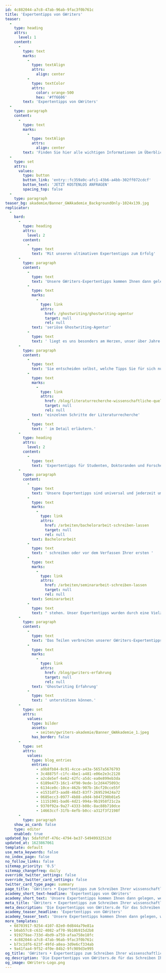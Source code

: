 ```yaml
---
id: 4c882044-a7c8-47ab-96ab-9fac3f0b761c
title: 'Expertentipps von GWriters'
teaser:
  -
    type: heading
    attrs:
      level: 1
    content:
      -
        type: text
        marks:
          -
            type: textAlign
            attrs:
              align: center
          -
            type: textColor
            attrs:
              color: orange-500
              hex: '#ff6606'
        text: 'Expertentipps von GWriters'
  -
    type: paragraph
    content:
      -
        type: text
        marks:
          -
            type: textAlign
            attrs:
              align: center
        text: 'Finden Sie hier alle wichtigen Informationen im Überblick. Benötigen Sie weitere Unterstützung?'
  -
    type: set
    attrs:
      values:
        type: button
        button_link: 'entry::fc359a9c-afc1-43b6-a4bb-302ff072cdcf'
        button_text: 'JETZT KOSTENLOS ANFRAGEN'
        spacing_top: false
  -
    type: paragraph
teaser_bg: akademie/Banner_GWAkademie_BackgroundOnly-1024x139.jpg
replicator:
  -
    bard:
      -
        type: heading
        attrs:
          level: 2
        content:
          -
            type: text
            text: 'Mit unseren ultimativen Expertentipps zum Erfolg'
      -
        type: paragraph
        content:
          -
            type: text
            text: 'Unsere GWriters-Expertentipps kommen Ihnen dann gelegen, wenn Sie in unseren anderen Kategorien keine Antworten auf Ihre Fragen finden konnten. Durch ihre langjährige Erfahrung mit in Forschung und Wissenschaft sind unsere akademischen Ghostwriter zu wahren Experten in der Erstellung wissenschaftlicher Arbeiten geworden. Als '
          -
            type: text
            marks:
              -
                type: link
                attrs:
                  href: /ghostwriting/ghostwriting-agentur
                  target: null
                  rel: null
            text: 'seriöse Ghostwriting-Agentur'
          -
            type: text
            text: ' liegt es uns besonders am Herzen, unser über Jahre akkumuliertes Wissen mit unseren Kunden und Besuchern zu teilen, denn die Methodologie ist eine der wichtigsten Disziplinen während des Studiums.'
      -
        type: paragraph
        content:
          -
            type: text
            text: 'Sie entscheiden selbst, welche Tipps Sie für sich nutzen möchten. Somit finden Sie Ihre ganz eigene Strategie, die Sie zum Erfolg bringt. Damit dies gelingt, haben wir unsere Expertentipps mi anschaulichen und praxisnahen Beispielen vertieft, die Ihnen eine direkte Handlungsempfehlung zur Umsetzung in Ihrer wissenschaftlichen Arbeit geben. Die Literaturrecherche ist beispielsweise häufig ein langwieriger Prozess, auf den wir ausführlich eingehen und die '
          -
            type: text
            marks:
              -
                type: link
                attrs:
                  href: /blog/literaturrecherche-wissenschaftliche-quellen
                  target: null
                  rel: null
            text: 'einzelnen Schritte der Literaturrecherche'
          -
            type: text
            text: ' im Detail erläutern.'
      -
        type: heading
        attrs:
          level: 2
        content:
          -
            type: text
            text: 'Expertentipps für Studenten, Doktoranden und Forscher'
      -
        type: paragraph
        content:
          -
            type: text
            text: 'Unsere Expertentipps sind universal und jederzeit umsetzbar auch wenn Sie bereits kurz vor der Abgabe Ihrer wissenschaftlichen Arbeit stehen. Ganz gleich, ob Sie aktuell Ihre '
          -
            type: text
            marks:
              -
                type: link
                attrs:
                  href: /arbeiten/bachelorarbeit-schreiben-lassen
                  target: null
                  rel: null
            text: Bachelorarbeit
          -
            type: text
            text: ' schreiben oder vor dem Verfassen Ihrer ersten '
          -
            type: text
            marks:
              -
                type: link
                attrs:
                  href: /arbeiten/seminararbeit-schreiben-lassen
                  target: null
                  rel: null
            text: Seminararbeit
          -
            type: text
            text: " stehen. Unser Expertentipps wurden durch eine Vielzahl von akademischen Ghostwritern zusammengetragen und in der Praxis validiert, sodass wir Ihnen die bestmögliche Unterstützung beim Verfassen Ihrer wissenschaftlichen Arbeit bieten können.\_"
      -
        type: paragraph
        content:
          -
            type: text
            text: 'Das Teilen verbreiten unserer GWriters-Expertentipps ist ausdrücklich erlaubt! Wir sind glücklich über jeden Studenten, den wir durch unsere langjährige '
          -
            type: text
            marks:
              -
                type: link
                attrs:
                  href: /blog/gwriters-erfahrung
                  target: null
                  rel: null
            text: 'Ghostwriting Erfahrung'
          -
            type: text
            text: ' unterstützen können.'
      -
        type: set
        attrs:
          values:
            type: bilder
            assets:
              - seiten/gwriters-akademie/Banner_GWAkademie_1.jpeg
            has_border: false
      -
        type: set
        attrs:
          values:
            type: blog_entries
            entries:
              - a9b8fb84-8c91-4cce-a43a-5657a5676793
              - 3c48875f-c1fc-4be1-a481-e06e2e3c2128
              - a2cde5ef-6e62-42fc-a5dc-ea0e899eb3da
              - 6189e473-16c1-4f90-9ede-1c2d4475093c
              - 6134ce0c-10ce-462b-907b-16cf20cce55f
              - e1531df3-aad8-46d3-83f7-269529424a72
              - 0685ecc3-0977-4b88-a9d4-b047290b01e5
              - 11151901-bad6-4d21-994a-9b1958f21c2a
              - 9370f92a-9a27-4333-b08c-8ac88b710dce
              - 14663ccf-31fb-4efb-b0cc-a312f3f2198f
      -
        type: paragraph
    show_as_card: false
    type: editor
    enabled: true
updated_by: 5dafdfdf-476c-4794-be37-54949932513d
updated_at: 1623867061
template: default
use_meta_keywords: false
no_index_page: false
no_follow_links: false
sitemap_priority: '0.5'
sitemap_changefreq: daily
override_twitter_settings: false
override_twitter_card_settings: false
twitter_card_type_page: summary
page_title: 'GWriters • Expertentipps zum Schreiben Ihrer wissenschaftlichen Arbeit'
academy_short_text-headline: 'Expertentipps von GWriters'
academy_short_text: 'Unsere Expertentipps kommen Ihnen dann gelegen, wenn Sie in unseren anderen Kategorien keine Antworten auf Ihre Fragen finden konnten. Diese können in jeder Phase Ihrer Abschlussarbeit angewandt werden und bieten Ihnen auch in sehr schwierigen Situation zielgerichtete Lösungsmöglichkeiten an.'
meta_title: 'GWriters • Expertentipps zum Schreiben Ihrer wissenschaftlichen Arbeit'
meta_description: 'Die Expertentipps von GWriters.de für das Schreiben Ihrer Bachelorarbeit, Seminararbeit oder Masterarbeit von unseren akademischen Ghostwritern.'
academy_teaser_headline: 'Expertentipps von GWriters'
academy_teaser_text: 'Unsere Expertentipps kommen Ihnen dann gelegen, wenn Sie in unseren anderen Kategorien keine Antworten auf Ihre Fragen finden konnten. Diese können in jeder Phase Ihrer Abschlussarbeit angewandt werden und bieten Ihnen auch in sehr schwierigen Situation zielgerichtete Lösungsmöglichkeiten an.'
more_templates:
  - 68703917-9254-4107-82e0-0d844a79e81a
  - b0ab57c8-c632-4082-af70-9b10b915d2b8
  - 919279ae-733d-4bd9-a759-afaa758e18fc
  - 4c882044-a7c8-47ab-96ab-9fac3f0b761c
  - b73c1df6-623f-49fd-a8ea-3d9e6cf334ab
  - 9a41faa4-9f52-4f0e-84b2-9fc989d3e995
og_title: 'GWriters • Expertentipps zum Schreiben Ihrer wissenschaftlichen Arbeit'
og_description: 'Die Expertentipps von GWriters.de für das Schreiben Ihrer Bachelorarbeit, Seminararbeit oder Masterarbeit von unseren akademischen Ghostwritern.'
og_image: GWriters-Logo.png
---
```

